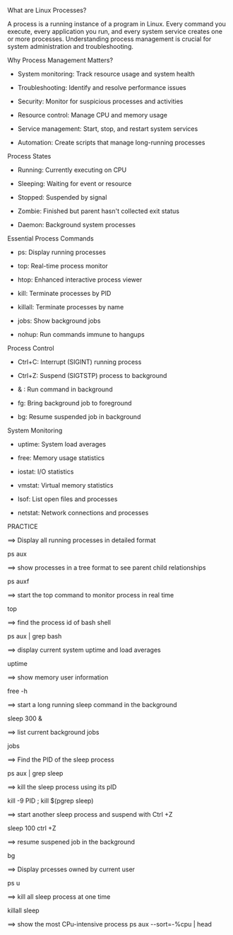 What are Linux Processes?

A process is a running instance of a program in Linux. Every command you execute, every application you run, and every system service creates one or more processes. Understanding process management is crucial for system administration and troubleshooting.

Why Process Management Matters?

- System monitoring: Track resource usage and system health

- Troubleshooting: Identify and resolve performance issues

- Security: Monitor for suspicious processes and activities

- Resource control: Manage CPU and memory usage

- Service management: Start, stop, and restart system services

- Automation: Create scripts that manage long-running processes

Process States

- Running: Currently executing on CPU

- Sleeping: Waiting for event or resource

- Stopped: Suspended by signal

- Zombie: Finished but parent hasn't collected exit status

- Daemon: Background system processes

Essential Process Commands

- ps: Display running processes

- top: Real-time process monitor

- htop: Enhanced interactive process viewer

- kill: Terminate processes by PID

- killall: Terminate processes by name

- jobs: Show background jobs

- nohup: Run commands immune to hangups

Process Control

- Ctrl+C: Interrupt (SIGINT) running process

- Ctrl+Z: Suspend (SIGTSTP) process to background

- & : Run command in background

- fg: Bring background job to foreground

- bg: Resume suspended job in background

System Monitoring

- uptime: System load averages

- free: Memory usage statistics

- iostat: I/O statistics

- vmstat: Virtual memory statistics

- lsof: List open files and processes

- netstat: Network connections and processes

PRACTICE

==> Display all running processes in detailed format

ps aux

==> show processes in a tree format to see parent child relationships

ps auxf

==> start the top command to monitor process in real time

top

==> find the process id of bash shell

ps aux | grep bash


==> display current system uptime and load averages

uptime

==> show memory user information

free -h

==> start a long running sleep command in the background

sleep 300 &

==> list current background jobs

jobs

==> Find the PID of the sleep process

ps aux  | grep sleep

==> kill the sleep process using its pID

kill -9 PID ; kill $(pgrep sleep)

==> start another sleep process and suspend with Ctrl +Z

sleep 100
ctrl +Z

==> resume suspened job in the background

bg

==> Display prcesses owned by current user

ps u
 
==> kill all sleep process at one time

killall sleep

==> show the most CPu-intensive process
ps aux --sort=-%cpu | head
